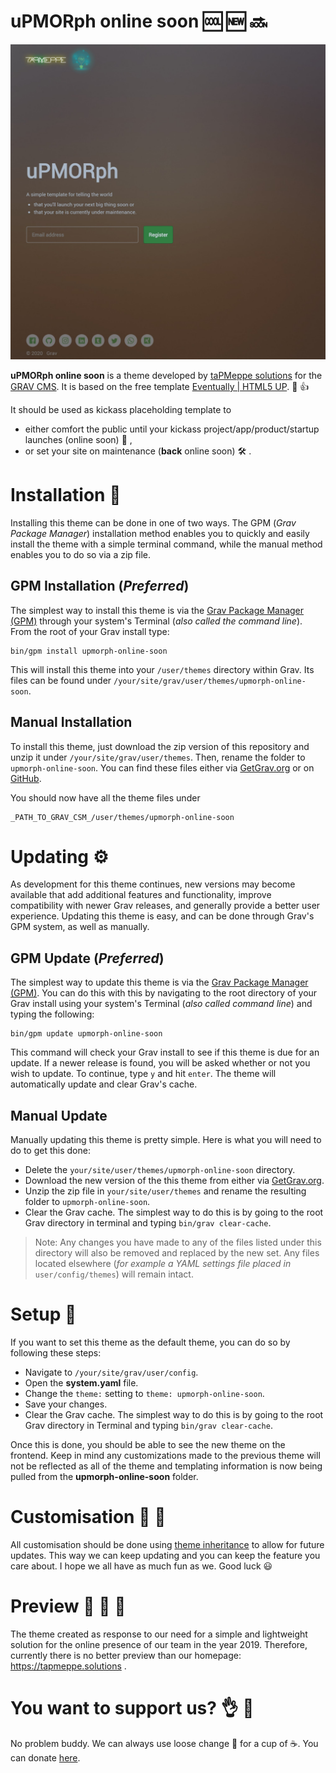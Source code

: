 # uPMORph online soon :cool: :new: :soon:

![Screenshot](screenshot.jpg)

**uPMORph online soon** is a theme developed by [taPMeppe solutions](https://tapmeppe.solutions) for the [GRAV CMS](https://getgrav.org/). 
It is based on the free template [Eventually | HTML5 UP](https://html5up.net/eventually). :loudspeaker: :+1:

It should be used as kickass placeholding template to
- either comfort the public until your kickass project/app/product/startup launches (online soon) :construction: ,
- or set your site on maintenance (**back** online soon) :hammer_and_wrench: . 


# Installation :nut_and_bolt:
Installing this theme can be done in one of two ways. The GPM (_Grav Package Manager_) installation method enables you to quickly and easily install the theme with a simple terminal command, while the manual method enables you to do so via a zip file.

## GPM Installation (_Preferred_)
The simplest way to install this theme is via the [Grav Package Manager (GPM)](http://learn.getgrav.org/advanced/grav-gpm) through your system's Terminal (_also called the command line_). From the root of your Grav install type:
```
bin/gpm install upmorph-online-soon
```
This will install this theme into your `/user/themes` directory within Grav. Its files can be found under `/your/site/grav/user/themes/upmorph-online-soon`.

## Manual Installation
To install this theme, just download the zip version of this repository and unzip it under `/your/site/grav/user/themes`. Then, rename the folder to `upmorph-online-soon`. You can find these files either via [GetGrav.org](https://getgrav.org/downloads/themes) or on [GitHub](https://github.com/taPMeppeSols/grav-theme-upmorph-online-soon).

You should now have all the theme files under
```
_PATH_TO_GRAV_CSM_/user/themes/upmorph-online-soon
```


# Updating :gear:
As development for this theme continues, new versions may become available that add additional features and functionality, improve compatibility with newer Grav releases, and generally provide a better user experience. Updating this theme is easy, and can be done through Grav's GPM system, as well as manually.

## GPM Update (_Preferred_)
The simplest way to update this theme is via the [Grav Package Manager (GPM)](http://learn.getgrav.org/advanced/grav-gpm). You can do this with this by navigating to the root directory of your Grav install using your system's Terminal (_also called command line_) and typing the following:
```
bin/gpm update upmorph-online-soon
```
This command will check your Grav install to see if this theme is due for an update. If a newer release is found, you will be asked whether or not you wish to update. To continue, type `y` and hit `enter`. The theme will automatically update and clear Grav's cache.

## Manual Update
Manually updating this theme is pretty simple. Here is what you will need to do to get this done:
* Delete the `your/site/user/themes/upmorph-online-soon` directory.
* Download the new version of the this theme from either via [GetGrav.org](http://getgrav.org/downloads/themes).
* Unzip the zip file in `your/site/user/themes` and rename the resulting folder to `upmorph-online-soon`.
* Clear the Grav cache. The simplest way to do this is by going to the root Grav directory in terminal and typing `bin/grav clear-cache`.

> Note: Any changes you have made to any of the files listed under this directory will also be removed and replaced by the new set. Any files located elsewhere (_for example a YAML settings file placed in_ `user/config/themes`) will remain intact.


# Setup :electric_plug:
If you want to set this theme as the default theme, you can do so by following these steps:
* Navigate to `/your/site/grav/user/config`.
* Open the **system.yaml** file.
* Change the `theme:` setting to `theme: upmorph-online-soon`.
* Save your changes.
* Clear the Grav cache. The simplest way to do this is by going to the root Grav directory in Terminal and typing `bin/grav clear-cache`.

Once this is done, you should be able to see the new theme on the frontend. Keep in mind any customizations made to the previous theme will not be reflected as all of the theme and templating information is now being pulled from the **upmorph-online-soon** folder.


# Customisation :hammer: :wrench:
All customisation should be done using [theme inheritance](https://learn.getgrav.org/16/themes/customization#theme-inheritance) to allow for future updates. This way we can keep updating and you can keep the feature you care about. I hope we all have as much fun as we. Good luck :smiley:


# Preview :see_no_evil: :hear_no_evil: :speak_no_evil:
The theme created as response to our need for a simple and lightweight solution for the online presence of our team in the year 2019. Therefore, currently there is no better preview than our homepage: https://tapmeppe.solutions .


# You want to support us? :ok_hand: :gift:
No problem buddy. We can always use loose change :money_with_wings: for a cup of :coffee:. You can donate [here](https://paypal.me/tapmeppesols).
